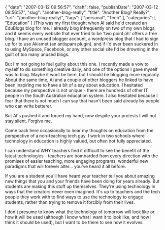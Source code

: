 {
    "date": "2007-03-12 09:56:57",
    "draft": false,
    "publishDate": "2007-03-12 09:56:57",
    "slug": "another-blog-really",
    "title": "Another Blog? Really?",
    "url": "\/another-blog-really\/",
    "tags": [
        "personal",
        "Tech"
    ],
    "categories": [
        "Education"
    ]
}This was my first thought when Al said he'd created an EduBlogs blog for
me. I already blog infrequently on two of my own blogs, and it seems
every website that ever tried to be 'two point oh' offers a free blog. I
have an unused blogger account, a wordpress blog that I had to sign up
for to use Akismet (an antispam plugin), and if I'd ever been suckered
in to using MySpace, Facebook, or any other social site I'd be drowning
in the guilt of too many unused blogs.

But I'm not going to feel guilty about this one. I recently made a vow
to myself to do something creative daily, and one of the options I gave
myself was to blog. Maybe it wont be here, but I should be blogging more
regularly. About the same time, Al and a couple of other bloggers he
linked to have been inspiring me to have a bit of a say about education.
I hesitated because my perspective is not unique - there are hundreds of
other IT people in the South Australian education system. I also
hesitated because I fear that there is not much I can say that hasn't
been said already by people who can write betterer.

But Al's pushed it and forced my hand, now despite your protests I will
not stay silent. Forgive me.

Come back here occasionally to hear my thoughts on education from the
perspective of a non-teaching tech guy. I work in two schools where
technology in education is highly valued, but often not fully
appreciated.

I can understand WHY teachers find it difficult to see the benefit of
the latest technologies - teachers are bombarded from every direction
with the promises of easier teaching, more engaging programs, wonderful
new paradigms that will forever alter... you've heard it all before.

If you are a student you'll have heard your teacher tell you about
amazing new things that you and your friends have been doing for years
already. But students are making this stuff up themselves. They're using
technology in ways that the creators never even imagined. It's up to
teachers and the tech people they work with to find ways to use the
technology to engage students, rather than trying to remove it forcibly
from their lives.

I don't presume to know what the technology of tomorrow will look like
or how it will be used (although I know what I want it to look like, and
how I think it should be used), but I want to be there to see how it
evolves.